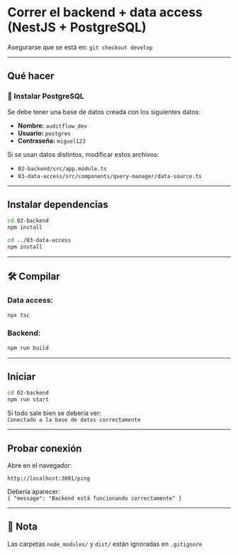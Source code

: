 # Correr el backend + data access (NestJS + PostgreSQL)

Asegurarse que se está en: `git checkout develop`

---

## Qué hacer

### 🐘 Instalar PostgreSQL

Se debe tener una base de datos creada con los siguientes datos:

- **Nombre:** `auditflow_dev`
- **Usuario:** `postgres`
- **Contraseña:** `miguel123`

 Si se usan datos distintos, modificar estos archivos:

- `02-backend/src/app.module.ts`
- `03-data-access/src/components/query-manager/data-source.ts`

---

##  Instalar dependencias

```bash
cd 02-backend
npm install

cd ../03-data-access
npm install
```

---

## 🛠️ Compilar

### Data access:

```bash
npx tsc
```

### Backend:

```bash
npm run build
```

---

##  Iniciar

```bash
cd 02-backend
npm run start
```

 Si todo sale bien se debería ver:  
`Conectado a la base de datos correctamente`

---

##  Probar conexión

Abre en el navegador:

```
http://localhost:3001/ping
```

Debería aparecer:  
`{ "message": "Backend está funcionando correctamente" }`

---

## 📁 Nota

Las carpetas `node_modules/` y `dist/` están ignoradas en `.gitignore`